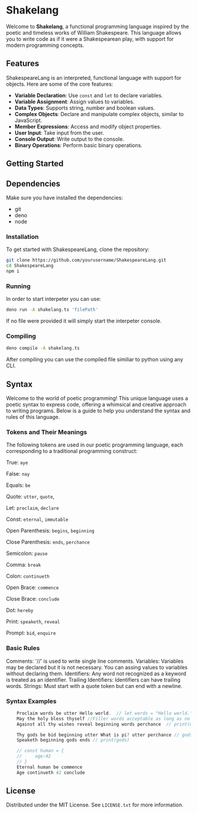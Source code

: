 # Shakelang

Welcome to **Shakelang**, a functional programming language inspired by the poetic and timeless works of William Shakespeare. This language allows you to write code as if it were a Shakespearean play, with support for modern programming concepts.

## Features

ShakespeareLang is an interpreted, functional language with support for objects. Here are some of the core features:

-   **Variable Declaration**: Use `const` and `let` to declare variables.
-   **Variable Assignment**: Assign values to variables.
-   **Data Types**: Supports string, number and boolean values.
-   **Complex Objects**: Declare and manipulate complex objects, similar to JavaScript.
-   **Member Expressions**: Access and modify object properties.
-   **User Input**: Take input from the user.
-   **Console Output**: Write output to the console.
-   **Binary Operations**: Perform basic binary operations.

## Getting Started

## Dependencies

Make sure you have installed the dependencies:

-   git
-   deno
-   node

### Installation

To get started with ShakespeareLang, clone the repository:

```sh
git clone https://github.com/yourusername/ShakespeareLang.git
cd ShakespeareLang
npm i
```

### Running

In order to start interpeter you can use:

```sh
deno run -A shakelang.ts 'filePath'
```

If no file were provided it will simply start the interpeter console.

### Compiling

```sh
deno compile -A shakelang.ts
```

After compiling you can use the compiled file similiar to python using any CLI.

## Syntax

Welcome to the world of poetic programming! This unique language uses a poetic syntax to express code, offering a whimsical and creative approach to writing programs. Below is a guide to help you understand the syntax and rules of this language.

### Tokens and Their Meanings

The following tokens are used in our poetic programming language, each corresponding to a traditional programming construct:

True: `aye`

False: `nay`

Equals: `be`

Quote: `utter`, `quote`,

Let: `proclaim`, `declare`

Const: `eternal`, `immutable`

Open Parenthesis: `begins`, `beginning`

Close Parenthesis: `ends`, `perchance`

Semicolon: `pause`

Comma: `break`

Colon: `continueth`

Open Brace: `commence`

Close Brace: `conclude`

Dot: `hereby`

Print: `speaketh`, `reveal`

Prompt: `bid`, `enquire`

### Basic Rules

Comments: '//' is used to write single line comments.
Variables: Variables may be declared but it is not necessary. You can assing values to variables without declaring them.
Identifiers: Any word not recognized as a keyword is treated as an identifier.
Trailing Identifiers: Identifiers can have trailing words.
Strings: Must start with a quote token but can end with a newline.

### Syntax Examples

```js
    Proclaim words be utter Hello world.  // let words = "Hello world."
    May the holy bless thyself //Filler words acceptable as long as no keywords are used this is allowed.
    Against all thy wishes reveal beginning words perchance  // print(words)
```

```js
    Thy gods be bid beginning utter What is pi? utter perchance // gods = prompt('What is pi?')
    Speaketh beginning gods ends // print(gods)
```

```js
    // const human = {
    //     age:42
    // }
    Eternal human be commence
    Age continueth 42 conclude
```

## License

Distributed under the MIT License. See `LICENSE.txt` for more information.

